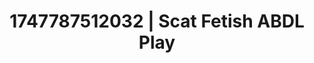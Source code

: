 ---
categories:
- Dirty inner voice
- Swimmer
- CPR fetish
- Softcore vibes
- Creative kink
image: /assets/images/1747787512032.jpg
layout: post
seo:
  description: Featured content with exclusive ABDL Play, Scat Fetish. HD images available.
  keywords: ABDL Play, Scat Fetish
  og_image: /assets/images/1747787512032.jpg
  schema_type: VisualArtwork
tags:
- ABDL Play
- '#1747787512032'
- Scat Fetish
title: 1747787512032 | Scat Fetish ABDL Play
---